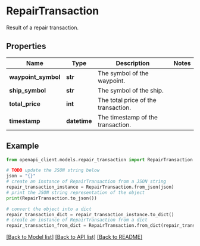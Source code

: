 # RepairTransaction

Result of a repair transaction.

## Properties

Name | Type | Description | Notes
------------ | ------------- | ------------- | -------------
**waypoint_symbol** | **str** | The symbol of the waypoint. | 
**ship_symbol** | **str** | The symbol of the ship. | 
**total_price** | **int** | The total price of the transaction. | 
**timestamp** | **datetime** | The timestamp of the transaction. | 

## Example

```python
from openapi_client.models.repair_transaction import RepairTransaction

# TODO update the JSON string below
json = "{}"
# create an instance of RepairTransaction from a JSON string
repair_transaction_instance = RepairTransaction.from_json(json)
# print the JSON string representation of the object
print(RepairTransaction.to_json())

# convert the object into a dict
repair_transaction_dict = repair_transaction_instance.to_dict()
# create an instance of RepairTransaction from a dict
repair_transaction_from_dict = RepairTransaction.from_dict(repair_transaction_dict)
```
[[Back to Model list]](../README.md#documentation-for-models) [[Back to API list]](../README.md#documentation-for-api-endpoints) [[Back to README]](../README.md)


